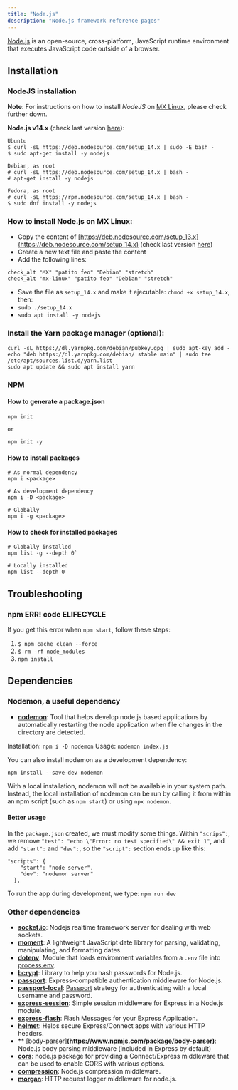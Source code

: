 ```yaml
---
title: "Node.js"
description: "Node.js framework reference pages"
---
```


[Node.js](https://nodejs.org/en/) is an open-source, cross-platform, JavaScript runtime environment that executes JavaScript code outside of a browser.

## Installation

### NodeJS installation

**Note**: For instructions on how to install *NodeJS* on [MX Linux](https://mxlinux.org/), please check further down.

**Node.js v14.x** (check last version [here](https://github.com/nodesource/distributions/tree/master/deb)):

```
Ubuntu
$ curl -sL https://deb.nodesource.com/setup_14.x | sudo -E bash -
$ sudo apt-get install -y nodejs

Debian, as root
# curl -sL https://deb.nodesource.com/setup_14.x | bash -
# apt-get install -y nodejs

Fedora, as root
# curl -sL https://rpm.nodesource.com/setup_14.x | bash -
$ sudo dnf install -y nodejs
```

### How to install Node.js on MX Linux:

- Copy the content of [https://deb.nodesource.com/setup_13.x](https://deb.nodesource.com/setup_14.x) (check last version [here](https://github.com/nodesource/distributions/tree/master/deb))
- Create a new text file and paste the content
- Add the following lines:

```
check_alt "MX" "patito feo" "Debian" "stretch"
check_alt "mx-linux" "patito feo" "Debian" "stretch"
```

- Save the file as `setup_14.x` and make it ejecutable: `chmod +x setup_14.x`, then:
- `sudo ./setup_14.x`
- `sudo apt install -y nodejs`

### Install the Yarn package manager (optional):

```
curl -sL https://dl.yarnpkg.com/debian/pubkey.gpg | sudo apt-key add -
echo "deb https://dl.yarnpkg.com/debian/ stable main" | sudo tee /etc/apt/sources.list.d/yarn.list
sudo apt update && sudo apt install yarn
```

### NPM

#### How to generate a package.json

```
npm init

or

npm init -y
```

#### How to install packages

```
# As normal dependency
npm i <package>

# As development dependency
npm i -D <package>

# Globally
npm i -g <package>
```

#### How to check for installed packages

```
# Globally installed
npm list -g --depth 0`

# Locally installed
npm list --depth 0
```


## Troubleshooting

### npm ERR! code ELIFECYCLE

If you get this error when `npm start`, follow these steps:

1. `$ npm cache clean --force`
2. `$ rm -rf node_modules`
3. `npm install`

## Dependencies

### Nodemon, a useful dependency
- **[nodemon](https://www.npmjs.com/package/nodemon)**: Tool that helps develop node.js based applications by automatically restarting the node application when file changes in the directory are detected.

Installation: `npm i -D nodemon`
Usage: `nodemon index.js`

You can also install nodemon as a development dependency:

`npm install --save-dev nodemon`

With a local installation, nodemon will not be available in your system path. Instead, the local installation of nodemon can be run by calling it from within an npm script (such as `npm start`) or using `npx nodemon`.

#### Better usage

In the `package.json` created, we must modify some things. Within `"scrips":`, we remove `"test": "echo \"Error: no test specified\" && exit 1"`, and add `"start":` and `"dev":`, so the `"script":` section ends up like this:

```
"scripts": {
    "start": "node server",
    "dev": "nodemon server"
  },
```

To run the app during development, we type: `npm run dev`

### Other dependencies

- **[socket.io](https://www.npmjs.com/package/socket.io)**: Nodejs realtime framework server for dealing with web sockets.
- **[moment](https://www.npmjs.com/package/moment)**: A lightweight JavaScript date library for parsing, validating, manipulating, and formatting dates.
- **[dotenv](https://www.npmjs.com/package/dotenv)**: Module that loads environment variables from a `.env` file into [process.env](https://nodejs.org/docs/latest/api/process.html#process_process_env).
- **[bcrypt](https://www.npmjs.com/package/bcrypt)**: Library to help you hash passwords for Node.js.
- **[passport](https://www.npmjs.com/package/passport)**: Express-compatible authentication middleware for Node.js.
- **[passport-local](https://www.npmjs.com/package/passport-local)**: [Passport](https://www.npmjs.com/package/passport) strategy for authenticating with a local username and password.
- **[express-session](https://www.npmjs.com/package/express-session)**: Simple session middleware for Express in a Node.js module.
- **[express-flash](https://www.npmjs.com/package/express-flash)**: Flash Messages for your Express Application.
- **[helmet](https://www.npmjs.com/package/helmet)**: Helps secure Express/Connect apps with various HTTP headers.
- ** [body-parser]**(https://www.npmjs.com/package/body-parser)**: Node.js body parsing middleware (included in Express by default)
- **[cors](https://www.npmjs.com/package/cors)**: node.js package for providing a Connect/Express middleware that can be used to enable CORS with various options.
- **[compression](https://www.npmjs.com/package/compression)**: Node.js compression middleware.
- **[morgan](https://www.npmjs.com/package/morgan)**: HTTP request logger middleware for node.js.
